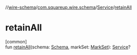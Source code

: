 //[wire-schema](../../../index.md)/[com.squareup.wire.schema](../index.md)/[Service](index.md)/[retainAll](retain-all.md)

# retainAll

[common]\
fun [retainAll](retain-all.md)(schema: [Schema](../-schema/index.md), markSet: [MarkSet](../-mark-set/index.md)): [Service](index.md)?
